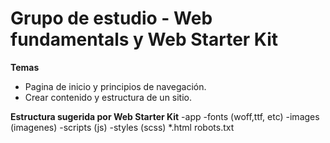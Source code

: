 # Grupo de estudio - Web fundamentals y Web Starter Kit

**Temas**
- Pagina de inicio y principios de navegación.
- Crear contenido y estructura de un sitio.


**Estructura sugerida por Web Starter Kit**
-app
	-fonts (woff,ttf, etc)
	-images (imagenes)
	-scripts (js)
	-styles (scss)
	*.html
	robots.txt
